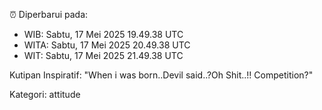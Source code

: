 ⏰ Diperbarui pada:
- WIB: Sabtu, 17 Mei 2025 19.49.38 UTC
- WITA: Sabtu, 17 Mei 2025 20.49.38 UTC
- WIT: Sabtu, 17 Mei 2025 21.49.38 UTC

Kutipan Inspiratif:
"When i was born..Devil said..?Oh Shit..!! Competition?"


Kategori: attitude

